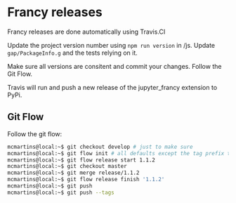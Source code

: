 # Francy releases

Francy releases are done automatically using Travis.CI

Update the project version number using `npm run version` in /js. 
Update `gap/PackageInfo.g` and the tests relying on it.

Make sure all versions are consitent and commit your changes. Follow the Git Flow.

Travis will run and push a new release of the jupyter_francy extension to PyPi.

## Git Flow

Follow the git flow:

```bash
mcmartins@local:~$ git checkout develop # just to make sure
mcmartins@local:~$ git flow init # all defaults except the tag prefix that should be 'v'
mcmartins@local:~$ git flow release start 1.1.2
mcmartins@local:~$ git checkout master
mcmartins@local:~$ git merge release/1.1.2
mcmartins@local:~$ git flow release finish '1.1.2'
mcmartins@local:~$ git push
mcmartins@local:~$ git push --tags
```
